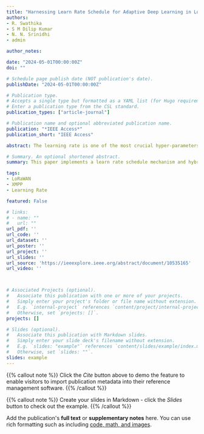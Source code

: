 ```yaml
---
title: "Harnessing Learn Rate Schedule for Adaptive Deep Learning in LoRaWAN-IoT Localization"
authors:
- R. Swathika
- S M Dilip Kumar
- N. N. Srinidhi
- admin

author_notes:

date: "2024-05-01T00:00:00Z"
doi: ""

# Schedule page publish date (NOT publication's date).
publishDate: "2024-05-01T00:00:00Z"

# Publication type.
# Accepts a single type but formatted as a YAML list (for Hugo requirements).
# Enter a publication type from the CSL standard.
publication_types: ["article-journal"]

# Publication name and optional abbreviated publication name.
publication: "*IEEE Access*"
publication_short: "IEEE Access"

abstract: The learning rate is one of the most crucial hyper-parameters to regulate during the training of the Deep Learning (DL) models and optimizers. Adaptive learning rate algorithms try to automate the time-consuming process of manually setting a suitable learning rate, which is still exhausting. This research uses the learn rate schedule mechanism for training DL models. The learn rate schedule mechanism updates the learning rate for each step or iteration in DL models and optimizers for problem-solving. This paper implements a learn rate schedule mechanism and hybrid learn rate schedule mechanism like piecewise, exponential decay, polynomial time, reciprocal time and cosine annealing decay as adaptive learning rate mechanisms for DL models and optimizers like Adadelta, Adam, RMSprop and Stochastic Gradient Descent with Momentum (SGDM) to improve the accuracy of Received Signal Strength Indicator (RSSI)-based localization in LoRaWAN (Long Range Wide Area Networks) based Internet of Things (IoT) networks. These techniques aim to automate the process of determining suitable learning rates that dynamically update the learning rate for each step or iteration for optimizers and deep learning models. This technique improves the model’s performance by introducing adaptability into the learning process and departing from conventional set learning rates. The mathematical model of the learning rate schedule is derived and formulated with adaptive deep learning rate models to map with the LoRaWAN RSSI-based localization datasets for accessing the performance parameters. The learn rate schedule for different types of localization datasets is also analyzed. The results were compared for all the learning rate schedule mechanisms with the default parameter settings of DL models, and it gives a better accuracy of 98.98%, which is higher than the existing models.

# Summary. An optional shortened abstract.
summary: This paper implements a learn rate schedule mechanism and hybrid learn rate schedule mechanism like piecewise, exponential decay, polynomial time, reciprocal time and cosine annealing decay as adaptive learning rate mechanisms for DL models and optimizers like Adadelta, Adam, RMSprop and Stochastic Gradient Descent with Momentum (SGDM) to improve the accuracy of Received Signal Strength Indicator (RSSI)-based localization in LoRaWAN (Long Range Wide Area Networks) based Internet of Things (IoT) networks. 

tags:
- LoRaWAN
- XMPP
- Learning Rate

featured: False

# links:
# - name: ""
#   url: ""
url_pdf: ''
url_code: ''
url_dataset: ''
url_poster: ''
url_project: ''
url_slides: ''
url_source: 'https://ieeexplore.ieee.org/abstract/document/10535165'
url_video: ''



# Associated Projects (optional).
#   Associate this publication with one or more of your projects.
#   Simply enter your project's folder or file name without extension.
#   E.g. `internal-project` references `content/project/internal-project/index.md`.
#   Otherwise, set `projects: []`.
projects: []

# Slides (optional).
#   Associate this publication with Markdown slides.
#   Simply enter your slide deck's filename without extension.
#   E.g. `slides: "example"` references `content/slides/example/index.md`.
#   Otherwise, set `slides: ""`.
slides: example
---
```


{{% callout note %}}
Click the *Cite* button above to demo the feature to enable visitors to import publication metadata into their reference management software.
{{% /callout %}}

{{% callout note %}}
Create your slides in Markdown - click the *Slides* button to check out the example.
{{% /callout %}}

Add the publication's **full text** or **supplementary notes** here. You can use rich formatting such as including [code, math, and images](https://docs.hugoblox.com/content/writing-markdown-latex/).
